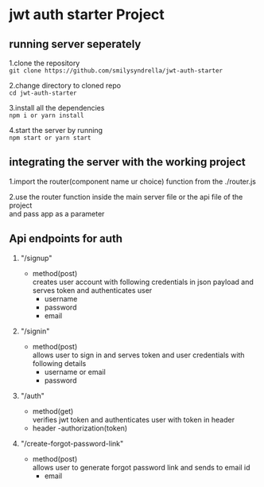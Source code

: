 # jwt auth starter Project

## running server seperately
1.clone the repository<br/>
`git clone https://github.com/smilysyndrella/jwt-auth-starter`

2.change directory to cloned repo<br/>
`cd jwt-auth-starter`

3.install all the dependencies<br/>
`npm i or yarn install`

4.start the server by running <br/>
`npm start or yarn start`

## integrating the server with the working project
1.import the router(component name ur choice) function from the ./router.js

2.use the router function inside the main server file or the api file of the project<br/>
  and pass app as a parameter
  

## Api endpoints for auth 
1. "/signup"<br/>
   - method(post)<br/>
   creates user account with following credentials in json payload and serves token and authenticates user<br/>
     - username
     - password
     - email

2. "/signin"<br/>
   - method(post)<br/>
   allows user to sign in and serves token and user credentials with following details<br/>
     - username or email
     - password

3. "/auth"<br/>
   - method(get)<br/>
   verifies jwt token and authenticates user with token in header
   - header
     -authorization(token)
     
4. "/create-forgot-password-link"<br/>
   - method(post)<br/>
   allows user to generate forgot password link and sends to email id<br/>
     - email
